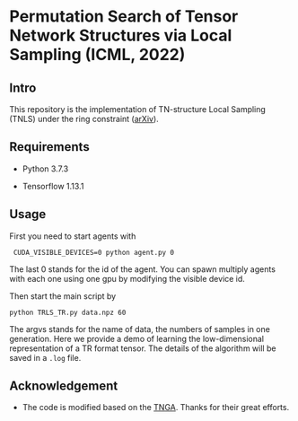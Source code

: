 Permutation Search of Tensor Network Structures
via Local Sampling (ICML, 2022)
===================================

Intro
-------------------------------
This repository is the implementation of TN-structure Local Sampling (TNLS) under the ring constraint ([arXiv](https://arxiv.org/abs/2206.06597)).



Requirements
----------------------
 * Python 3.7.3<br/>
 
 * Tensorflow 1.13.1
 
Usage
---------------------
First you need to start agents with

     CUDA_VISIBLE_DEVICES=0 python agent.py 0
     
The last 0 stands for the id of the agent. You can spawn multiply agents with each one using one gpu by modifying the visible device id. <br/>

Then start the main script by

    python TRLS_TR.py data.npz 60

The argvs stands for the name of data, the numbers of samples in one generation. Here we provide a demo of learning the low-dimensional representation of a TR format tensor. The details of the algorithm will be saved in a `.log` file.

Acknowledgement
-------------------------
 * The code is modified based on the [TNGA](https://github.com/minogame/icml2020-TNGA). Thanks for their great efforts.
